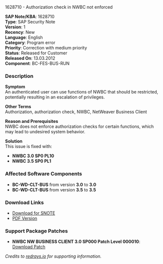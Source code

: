 1628710 - Authorization check in NWBC not enforced

**SAP Note/KBA**: 1628710  
**Type**: SAP Security Note  
**Version**: 1  
**Recency**: New  
**Language**: English  
**Category**: Program error  
**Priority**: Correction with medium priority  
**Status**: Released for Customer  
**Released On**: 13.03.2012  
**Component**: BC-FES-BUS-RUN

### Description

**Symptom**  
An authenticated user can use functions of NWBC that should be restricted, potentially resulting in an escalation of privileges.

**Other Terms**  
Authorization, authorization check, NWBC, NetWeaver Business Client

**Reason and Prerequisites**  
NWBC does not enforce authorization checks for certain functions, which may lead to undesired system behavior.

**Solution**  
This issue is fixed with:
- **NWBC 3.0 SP0 PL10**
- **NWBC 3.5 SP0 PL1**

### Affected Software Components

- **BC-WD-CLT-BUS** from version **3.0** to **3.0**
- **BC-WD-CLT-BUS** from version **3.5** to **3.5**

### Download Links

- [Download for SNOTE](https://notesdownloads.sap.com/note/0040000017305132017)
- [PDF Version](https://userapps.support.sap.com/sap/support/sfm/notes/print/0001628710?language=en-US&token=E8AE5F8EC8C35F366D1FAB8EC15AF0E9)

### Support Package Patches

- **NWBC NW BUSINESS CLIENT 3.0 SP000 Patch Level 000010**: [Download Patch](https://me.sap.com/softwarecenter/template/products/_APP=00200682500000001943&_EVENT=DISPHIER&HEADER=Y&FUNCTIONBAR=N&EVENT=TREE&NE=NAVIGATE&ENR=01200615320200014772&V=MAINT)

*Credits to [redrays.io](https://redrays.io) for supporting information.*